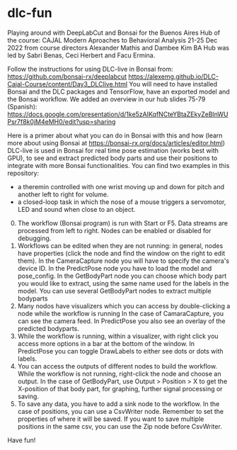 # dlc-fun
Playing around with DeepLabCut and Bonsai for the Buenos Aires Hub of the course:
CAJAL Modern Aproaches to Behavioral Analysis 21-25 Dec 2022 from course directors Alexander Mathis and Dambee Kim
BA Hub was led by Sabri Benas, Ceci Herbert and Facu Ermina.

Follow the instructions for using DLC-live in Bonsai from:
https://github.com/bonsai-rx/deeplabcut
https://alexemg.github.io/DLC-Cajal-Course/content/Day3_DLClive.html
You will need to have installed Bonsai and the DLC packages and TensorFlow, have an exported model and the Bonsai workflow.
We added an overview in our hub slides 75-79 (Spanish): https://docs.google.com/presentation/d/1ke5zAIKqfNCteYBtaZEkyZeBlnWUPsr7f8k0jM4eMH0/edit?usp=sharing

Here is a primer about what you can do in Bonsai with this and how (learn more about using Bonsai at https://bonsai-rx.org/docs/articles/editor.html)
DLC-live is used in Bonsai for real time pose estimation (works best with GPU), to see and extract predicted body parts and use their positions to integrate with more Bonsai functionalities.
You can find two examples in this repository:
- a theremin controlled with one wrist moving up and down for pitch and another left to right for volume.
- a closed-loop task in which the nose of a mouse triggers a servomotor, LED and sound when close to an object.

0) The workflow (Bonsai program) is run with Start or F5. Data streams are processed from left to right. Nodes can be enabled or disabled for debugging.
1) Workflows can be edited when they are not running: in general, nodes have properties (click the node and find the window on the right to edit them).
In the CameraCapture node you will have to specify the camera's device ID.
In the PredictPose node you have to load the model and pose_config.
In the GetBodyPart node you can choose which body part you would like to extract, using the same name used for the labels in the model. You can use several GetBodyPart nodes to extract multiple bodyparts
2) Many nodos have visualizers which you can access by double-clicking a node while the workflow is running
In the case of CamaraCapture, you can see the camera feed.
In PredictPose you also see an overlay of the predicted bodyparts.
3) While the workflow is running, within a visualizer, with right click you access more options in a bar at the bottom of the window.
In PredictPose you can toggle DrawLabels to either see dots or dots with labels.
4) You can access the outputs of different nodes to build the workflow. While the workflow is not running, right-click the node and choose an output.
In the case of GetBodyPart, use Output > Position > X to get the X-position of that body part, for graphing, further signal processing or saving.
5) To save any data, you have to add a sink node to the workflow.
In the case of positions, you can use a CsvWriter node. Remember to set the properties of where it will be saved. If you want to save multiple positions in the same csv, you can use the Zip node before CsvWriter.

Have fun!
